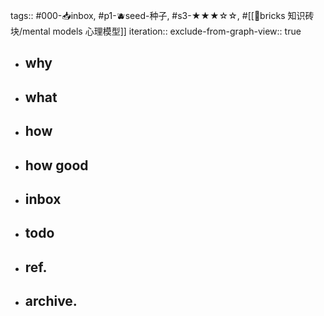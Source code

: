 tags:: #000-📥inbox, #p1-🫐seed-种子, #s3-★★★☆☆, #[[🧱bricks 知识砖块/mental models 心理模型]] 
iteration::
exclude-from-graph-view:: true

- ## why
- ## what
- ## how
- ## how good
- ## inbox
- ## todo
- ## ref.
- ## archive.